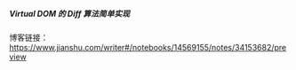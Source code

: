 ##### Virtual DOM 的 Diff 算法简单实现
博客链接：https://www.jianshu.com/writer#/notebooks/14569155/notes/34153682/preview